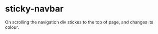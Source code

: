 # sticky-navbar
On scrolling the navigation div stickes to the top of page, and changes its colour.
